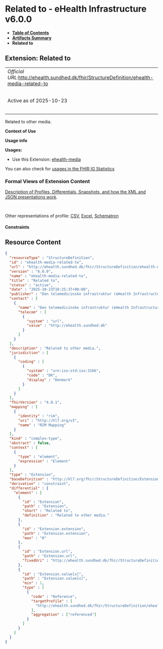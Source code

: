 # Related to - eHealth Infrastructure v6.0.0

* [**Table of Contents**](toc.md)
* [**Artifacts Summary**](artifacts.md)
* **Related to**

## Extension: Related to 

| | |
| :--- | :--- |
| *Official URL*:http://ehealth.sundhed.dk/fhir/StructureDefinition/ehealth-media-related-to | *Version*:6.0.0 |
| Active as of 2025-10-23 | *Computable Name*:ehealth-media-related-to |

Related to other media.

**Context of Use**

**Usage info**

**Usages:**

* Use this Extension: [ehealth-media](StructureDefinition-ehealth-media.md)

You can also check for [usages in the FHIR IG Statistics](https://packages2.fhir.org/xig/dk.ehealth.sundhed.fhir.ig.core|current/StructureDefinition/ehealth-media-related-to)

### Formal Views of Extension Content

 [Description of Profiles, Differentials, Snapshots, and how the XML and JSON presentations work](http://build.fhir.org/ig/FHIR/ig-guidance/readingIgs.html#structure-definitions). 

 

Other representations of profile: [CSV](StructureDefinition-ehealth-media-related-to.csv), [Excel](StructureDefinition-ehealth-media-related-to.xlsx), [Schematron](StructureDefinition-ehealth-media-related-to.sch) 

#### Constraints



## Resource Content

```json
{
  "resourceType" : "StructureDefinition",
  "id" : "ehealth-media-related-to",
  "url" : "http://ehealth.sundhed.dk/fhir/StructureDefinition/ehealth-media-related-to",
  "version" : "6.0.0",
  "name" : "ehealth-media-related-to",
  "title" : "Related to",
  "status" : "active",
  "date" : "2025-10-23T10:25:37+00:00",
  "publisher" : "Den telemedicinske infrastruktur (eHealth Infrastructure)",
  "contact" : [
    {
      "name" : "Den telemedicinske infrastruktur (eHealth Infrastructure)",
      "telecom" : [
        {
          "system" : "url",
          "value" : "http://ehealth.sundhed.dk"
        }
      ]
    }
  ],
  "description" : "Related to other media.",
  "jurisdiction" : [
    {
      "coding" : [
        {
          "system" : "urn:iso:std:iso:3166",
          "code" : "DK",
          "display" : "Denmark"
        }
      ]
    }
  ],
  "fhirVersion" : "4.0.1",
  "mapping" : [
    {
      "identity" : "rim",
      "uri" : "http://hl7.org/v3",
      "name" : "RIM Mapping"
    }
  ],
  "kind" : "complex-type",
  "abstract" : false,
  "context" : [
    {
      "type" : "element",
      "expression" : "Element"
    }
  ],
  "type" : "Extension",
  "baseDefinition" : "http://hl7.org/fhir/StructureDefinition/Extension",
  "derivation" : "constraint",
  "differential" : {
    "element" : [
      {
        "id" : "Extension",
        "path" : "Extension",
        "short" : "Related to",
        "definition" : "Related to other media."
      },
      {
        "id" : "Extension.extension",
        "path" : "Extension.extension",
        "max" : "0"
      },
      {
        "id" : "Extension.url",
        "path" : "Extension.url",
        "fixedUri" : "http://ehealth.sundhed.dk/fhir/StructureDefinition/ehealth-media-related-to"
      },
      {
        "id" : "Extension.value[x]",
        "path" : "Extension.value[x]",
        "min" : 1,
        "type" : [
          {
            "code" : "Reference",
            "targetProfile" : [
              "http://ehealth.sundhed.dk/fhir/StructureDefinition/ehealth-media"
            ],
            "aggregation" : ["referenced"]
          }
        ]
      }
    ]
  }
}

```
